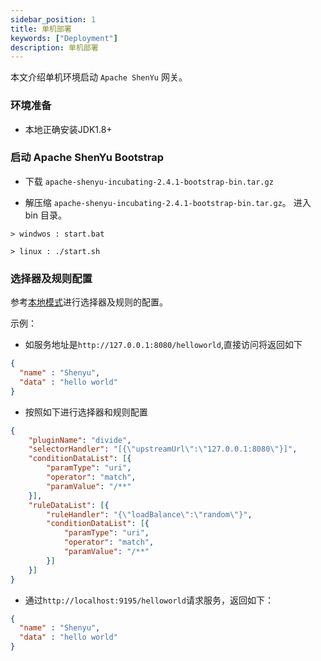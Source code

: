 ```yaml
---
sidebar_position: 1
title: 单机部署
keywords: ["Deployment"]
description: 单机部署
---
```


本文介绍单机环境启动 `Apache ShenYu` 网关。

### 环境准备

* 本地正确安装JDK1.8+

### 启动 Apache ShenYu Bootstrap

* 下载 `apache-shenyu-incubating-2.4.1-bootstrap-bin.tar.gz`

* 解压缩 `apache-shenyu-incubating-2.4.1-bootstrap-bin.tar.gz`。 进入 bin 目录。

```
> windwos : start.bat 

> linux : ./start.sh 
```

### 选择器及规则配置

参考[本地模式](../developer/local-model#新增选择器与规则)进行选择器及规则的配置。

示例：

* 如服务地址是`http://127.0.0.1:8080/helloworld`,直接访问将返回如下

```json
{
  "name" : "Shenyu",
  "data" : "hello world"
}
```

* 按照如下进行选择器和规则配置

```json
{
    "pluginName": "divide",
    "selectorHandler": "[{\"upstreamUrl\":\"127.0.0.1:8080\"}]",
    "conditionDataList": [{
        "paramType": "uri",
        "operator": "match",
        "paramValue": "/**"
    }],
    "ruleDataList": [{
        "ruleHandler": "{\"loadBalance\":\"random\"}",
        "conditionDataList": [{
            "paramType": "uri",
            "operator": "match",
            "paramValue": "/**"
        }]
    }]
}
```

* 通过`http://localhost:9195/helloworld`请求服务，返回如下：

```json
{
  "name" : "Shenyu",
  "data" : "hello world"
}
```
